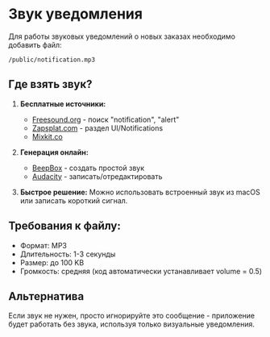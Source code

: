 # Звук уведомления

Для работы звуковых уведомлений о новых заказах необходимо добавить файл:

```
/public/notification.mp3
```

## Где взять звук?

1. **Бесплатные источники:**
   - [Freesound.org](https://freesound.org/) - поиск "notification", "alert"
   - [Zapsplat.com](https://www.zapsplat.com/) - раздел UI/Notifications
   - [Mixkit.co](https://mixkit.co/free-sound-effects/notification/)

2. **Генерация онлайн:**
   - [BeepBox](https://www.beepbox.co/) - создать простой звук
   - [Audacity](https://www.audacityteam.org/) - записать/отредактировать

3. **Быстрое решение:**
   Можно использовать встроенный звук из macOS или записать короткий сигнал.

## Требования к файлу:

- Формат: MP3
- Длительность: 1-3 секунды
- Размер: до 100 KB
- Громкость: средняя (код автоматически устанавливает volume = 0.5)

## Альтернатива

Если звук не нужен, просто игнорируйте это сообщение - приложение будет работать без звука, используя только визуальные уведомления.
